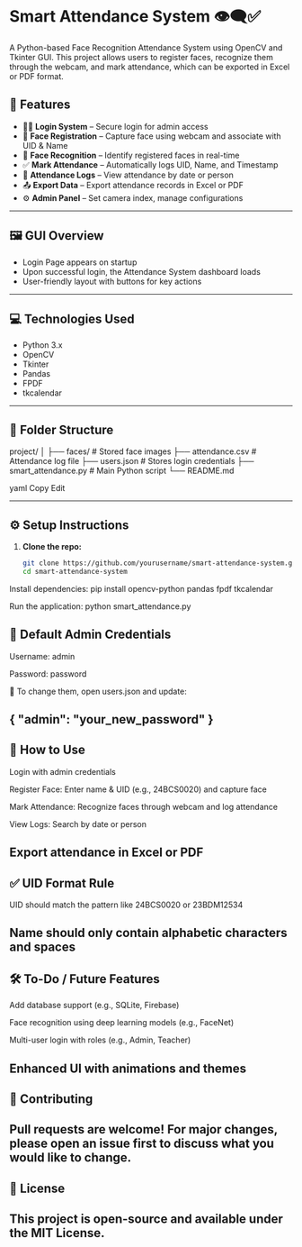 # Smart Attendance System 👁️‍🗨️✅

A Python-based Face Recognition Attendance System using OpenCV and Tkinter GUI. This project allows users to register faces, recognize them through the webcam, and mark attendance, which can be exported in Excel or PDF format.

## 📌 Features

- 🧑‍💼 **Login System** – Secure login for admin access
- 📸 **Face Registration** – Capture face using webcam and associate with UID & Name
- 🎯 **Face Recognition** – Identify registered faces in real-time
- ✅ **Mark Attendance** – Automatically logs UID, Name, and Timestamp
- 📁 **Attendance Logs** – View attendance by date or person
- 📤 **Export Data** – Export attendance records in Excel or PDF
- ⚙️ **Admin Panel** – Set camera index, manage configurations

---

## 🖼️ GUI Overview

- Login Page appears on startup
- Upon successful login, the Attendance System dashboard loads
- User-friendly layout with buttons for key actions

---

## 💻 Technologies Used

- Python 3.x
- OpenCV
- Tkinter
- Pandas
- FPDF
- tkcalendar

---

## 📂 Folder Structure

project/ │ ├── faces/ # Stored face images ├── attendance.csv # Attendance log file ├── users.json # Stores login credentials ├── smart_attendance.py # Main Python script └── README.md

yaml
Copy
Edit

---

## ⚙️ Setup Instructions

1. **Clone the repo:**
   ```bash
   git clone https://github.com/yourusername/smart-attendance-system.git
   cd smart-attendance-system
   
Install dependencies:
pip install opencv-python pandas fpdf tkcalendar

Run the application:
python smart_attendance.py

## 🔐 Default Admin Credentials
Username: admin

Password: password

🔄 To change them, open users.json and update:


{
  "admin": "your_new_password"
}
---

## 🚀 How to Use
Login with admin credentials

Register Face: Enter name & UID (e.g., 24BCS0020) and capture face

Mark Attendance: Recognize faces through webcam and log attendance

View Logs: Search by date or person

Export attendance in Excel or PDF
---

## ✅ UID Format Rule
UID should match the pattern like 24BCS0020 or 23BDM12534

Name should only contain alphabetic characters and spaces
---

## 🛠️ To-Do / Future Features
Add database support (e.g., SQLite, Firebase)

Face recognition using deep learning models (e.g., FaceNet)

Multi-user login with roles (e.g., Admin, Teacher)

Enhanced UI with animations and themes
---

## 🤝 Contributing
Pull requests are welcome! For major changes, please open an issue first to discuss what you would like to change.
---

## 📃 License
This project is open-source and available under the MIT License.
---


